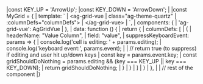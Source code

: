<framework-specific-section frameworks="vue">
<snippet transform={false}>
|const KEY_UP = 'ArrowUp';
|const KEY_DOWN = 'ArrowDown';
|
|const MyGrid = {
|    template: `
|       &lt;ag-grid-vue
|           class="ag-theme-quartz"
|           :columnDefs="columnDefs">
|       &lt;/ag-grid-vue>
|    `,
|    components: {
|        'ag-grid-vue': AgGridVue
|    },
|    data: function () {
|        return {
|            columnDefs: [
|               {
|                   headerName: "Value Column",
|                   field: "value",
|                   suppressKeyboardEvent: params => {
|                       console.log('cell is editing: ' + params.editing);
|                       console.log('keyboard event:', params.event);
|                
|                       // return true (to suppress) if editing and user hit up/down keys
|                       const key = params.event.key;
|                       const gridShouldDoNothing = params.editing && (key === KEY_UP || key === KEY_DOWN);
|                       return gridShouldDoNothing;
|                   }
|               }
|            ]
|        }
|    },
|
|    // rest of the component
|}
</snippet>
</framework-specific-section>